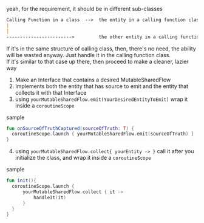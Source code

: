 yeah, for the requirement, it should be in different sub-classes

```markdown
Calling Function in a class  -->  the entity in a calling function class  -> **the entity that is placed to emit source of truth**
|
|
------------------------>         the other entity in a calling function class -> **the entity that collects the source **
 ```
 
 If it's in the same structure of calling class, then, there's no need, the ability will be wasted anyway. Just handle it in the calling function class.  
 If it's similar to that case up there, then proceed to make a cleaner, lazier way  
 
 1. Make an Interface that contains a desired MutableSharedFlow<YourDesiredEntityToEmit>  
 2. Implements both the entity that has source to emit and the entity that collects it with that Interface  
 3. using `yourMutableSharedFlow.emit(YourDesiredEntityToEmit)` wrap it inside a `coroutineScope`  
  
  sample    
  ```kotlin
fun onSourceOfTruthCaptured(sourceOfTruth: T) {
    coroutineScope.launch { yourMutableSharedFlow.emit(sourceOfTruth) }
}
  ```
 4. using `yourMutableSharedFlow.collect{ yourEntity -> }` call it after you initialize the class, and wrap it inside a `coroutineScope`  
  
  sample    
  ```kotlin
  fun init(){
    coroutineScope.launch {
        yourMutableSharedFlow.collect { it ->
            handleIt(it)
        }
    }
}
```  
